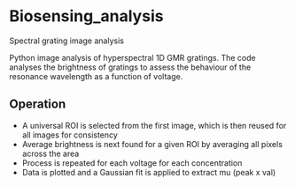 # Biosensing_analysis
Spectral grating image analysis

Python image analysis of hyperspectral 1D GMR gratings. The code analyses the brightness of gratings to assess the behaviour of the resonance wavelength as a function of voltage. 

## Operation
+ A universal ROI is selected from the first image, which is then reused for all images for consistency
+ Average brightness is next found for a given ROI by averaging all pixels across the area
+ Process is repeated for each voltage for each concentration
+ Data is plotted and a Gaussian fit is applied to extract mu (peak x val)